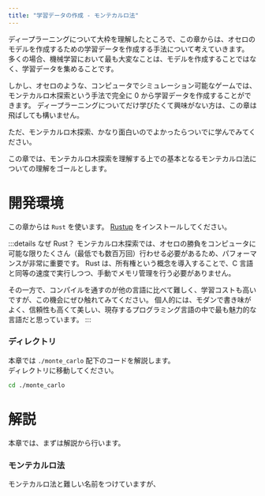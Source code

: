 ```yaml
---
title: "学習データの作成 - モンテカルロ法"
---
```


ディープラーニングについて大枠を理解したところで、この章からは、オセロのモデルを作成するための学習データを作成する手法について考えていきます。
多くの場合、機械学習において最も大変なことは、モデルを作成することではなく、学習データを集めることです。

しかし、オセロのような、コンピュータでシミュレーション可能なゲームでは、モンテカルロ木探索という手法で完全に 0 から学習データを作成することができます。
ディープラーニングについてだけ学びたくて興味がない方は、この章は飛ばしても構いません。

ただ、モンテカルロ木探索、かなり面白いのでよかったらついでに学んでみてください。

この章では、モンテカルロ木探索を理解する上での基本となるモンテカルロ法についての理解をゴールとします。

# 開発環境

この章からは `Rust` を使います。
[Rustup](https://zenn.dev/malt03/books/d3f6cd9caa864a/viewer/999_environment#Rust) をインストールしてください。

:::details なぜ Rust？
モンテカルロ木探索では、オセロの勝負をコンピュータに可能な限りたくさん（最低でも数百万回）行わせる必要があるため、パフォーマンスが非常に重要です。
Rust は、所有権という概念を導入することで、C 言語と同等の速度で実行しつつ、手動でメモリ管理を行う必要がありません。

その一方で、コンパイルを通すのが他の言語に比べて難しく、学習コストも高いですが、この機会にぜひ触れてみてください。
個人的には、モダンで書き味がよく、信頼性も高くて美しい、現存するプログラミング言語の中で最も魅力的な言語だと思っています。
:::

### ディレクトリ

本章では `./monte_carlo` 配下のコードを解説します。  
ディレクトリに移動してください。

```sh
cd ./monte_carlo
```

# 解説

本章では、まずは解説から行います。

### モンテカルロ法

モンテカルロ法と難しい名前をつけていますが、
